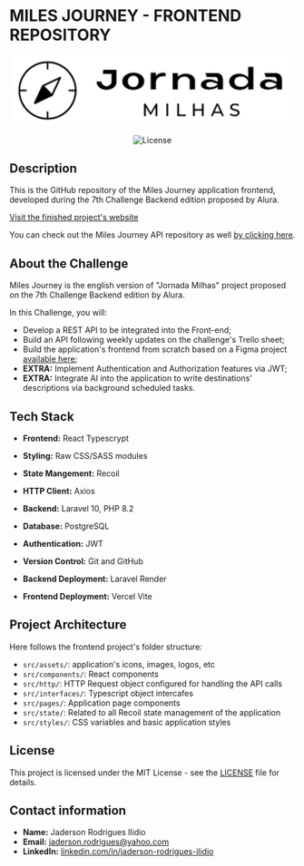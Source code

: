 # MILES JOURNEY - FRONTEND REPOSITORY

<p align="center"><a href="https://miles-journey-react-frontend.vercel.app/" target="_blank"><img src="https://raw.githubusercontent.com/Jadersonrilidio/miles-journey-react-frontend/master/src/assets/logos/logo-black-tagline.png" width="500" alt="Logo Dark" /></a></p>

<p align="center"><img src="https://img.shields.io/badge/license-MIT-blue" alt="License" /></p>


## Description

This is the GitHub repository of the Miles Journey application frontend, developed during the 7th Challenge Backend edition proposed by Alura.

[Visit the finished project's website](https://miles-journey-react-frontend.vercel.app/)

You can check out the Miles Journey API repository as well [by clicking here](https://github.com/Jadersonrilidio/miles-journey).


## About the Challenge

Miles Journey is the english version of "Jornada Milhas" project proposed on the 7th Challenge Backend edition by Alura.

In this Challenge, you will:
- Develop a REST API to be integrated into the Front-end;
- Build an API following weekly updates on the challenge's Trello sheet;
- Build the application's frontend from scratch based on a Figma project [available here](https://www.figma.com/design/1qD4hmpnvxoeHRC1cbWKgR/Challenge-Escola-de-Programa%C3%A7%C3%A3o?node-id=0-1&node-type=CANVAS&t=vmOALUYiTmTVyUxP-0);
- **EXTRA:** Implement Authentication and Authorization features via JWT;
- **EXTRA:** Integrate AI into the application to write destinations' descriptions via background scheduled tasks.


## Tech Stack

- **Frontend:** React Typescrypt
- **Styling:** Raw CSS/SASS modules
- **State Mangement:** Recoil
- **HTTP Client:** Axios

- **Backend:** Laravel 10, PHP 8.2
- **Database:** PostgreSQL
- **Authentication:** JWT

- **Version Control:** Git and GitHub

- **Backend Deployment:** Laravel Render
- **Frontend Deployment:** Vercel Vite


## Project Architecture

Here follows the frontend project's folder structure:

- `src/assets/`: application's icons, images, logos, etc
- `src/components/`: React components
- `src/http/`: HTTP Request object configured for handling the API calls
- `src/interfaces/`: Typescript object intercafes
- `src/pages/`: Application page components
- `src/state/`: Related to all Recoil state management of the application
- `src/styles/`: CSS variables and basic application styles


## License

This project is licensed under the MIT License - see the [LICENSE](LICENSE) file for details.


## Contact information

- **Name:** Jaderson Rodrigues Ilidio
- **Email:** jaderson.rodrigues@yahoo.com
- **LinkedIn:** [linkedin.com/in/jaderson-rodrigues-ilidio](https://www.linkedin.com/in/jaderson-rodrigues-ilidio/)

